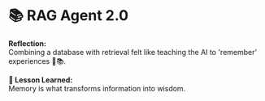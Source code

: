 # 📚 RAG Agent 2.0

**Reflection:**  
Combining a database with retrieval felt like teaching the AI to 'remember' experiences 🧠📚.

**💭 Lesson Learned:**  
Memory is what transforms information into wisdom.
